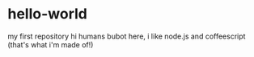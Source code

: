 # hello-world
my first repository
hi humans
bubot here, i like node.js and coffeescript (that's what i'm made of!)
